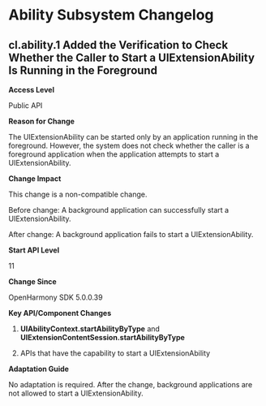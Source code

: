 # Ability Subsystem Changelog

## cl.ability.1 Added the Verification to Check Whether the Caller to Start a UIExtensionAbility Is Running in the Foreground

**Access Level**

Public API

**Reason for Change**

The UIExtensionAbility can be started only by an application running in the foreground. However, the system does not check whether the caller is a foreground application when the application attempts to start a UIExtensionAbility.

**Change Impact**

This change is a non-compatible change.

Before change: A background application can successfully start a UIExtensionAbility.

After change: A background application fails to start a UIExtensionAbility.

**Start API Level**

11

**Change Since**

OpenHarmony SDK 5.0.0.39

**Key API/Component Changes**

1. **UIAbilityContext.startAbilityByType** and **UIExtensionContentSession.startAbilityByType**

2. APIs that have the capability to start a UIExtensionAbility

**Adaptation Guide**

No adaptation is required. After the change, background applications are not allowed to start a UIExtensionAbility.
